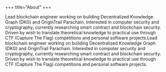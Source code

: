 +++
title="About"
+++


Lead blockchain engineer working on building Decentralized Knowledge Graph (DKG) and OriginTrail Parachain. Interested in computer security and cryptography, currently researching smart contract and blockchain security. Driven by wish to translate theoretical knowledge to practical use through CTF (Capture The Flag) competitions and personal software projects.Lead blockchain engineer working on building Decentralized Knowledge Graph (DKG) and OriginTrail Parachain. Interested in computer security and cryptography, currently researching smart contract and blockchain security. Driven by wish to translate theoretical knowledge to practical use through CTF (Capture The Flag) competitions and personal software projects.
